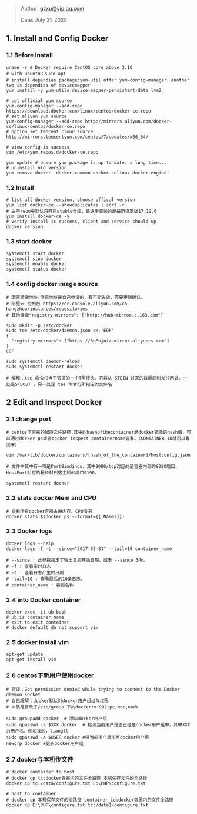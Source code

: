   
> Author: gzxu@vip.qq.com
>
> Date: July 25 2020

## 1. Install and Config Docker

### 1.1 Before Install

```shell
uname -r # Docker require CentOS core above 3.10
# with ubuntu：sudo apt
# install dependies package:yum-util offer yum-config-manager，another two is dependies of devicemapper
yum install -y yum-utils device-mapper-persistent-data lvm2

# set official yum source
yum-config-manager --add-repo https://download.docker.com/linux/centos/docker-ce.repo 
# set aliyun yum source
yum-config-manager --add-repo http://mirrors.aliyun.com/docker-ce/linux/centos/docker-ce.repo 
# option set tencent cloud source
http://mirrors.tencentyun.com/centos/7/updates/x86_64/

# view config is success
vim /etc/yum.repos.d/docker-ce.repo

yum update # ensure yum package is up to date. a long time...
# uninstall old version
yum remove docker  docker-common docker-selinux docker-engine
```


### 1.2 Install

```shell
# list all docker version, choose offical version
yum list docker-ce --showduplicates | sort -r 
# 由于repo中默认只开启stable仓库，故这里安装的是最新稳定版17.12.0
yum install docker-ce -y 
# verify install is success, client and service should up
docker version
```


### 1.3 start docker

```shell
systemctl start docker 
systemctl stop docker
systemctl enable docker
systemctl status docker
```



### 1.4 config docker image source

```shell
# 配置镜像地址,注意地址是自己申请的，有可能失效，需要更新确认。
# 阿里云-控制台-https://cr.console.aliyun.com/cn-hangzhou/instances/repositories
# 其他镜像"registry-mirrors": ["http://hub-mirror.c.163.com"]

sudo mkdir -p /etc/docker
sudo tee /etc/docker/daemon.json <<-'EOF'
{
  "registry-mirrors": ["https://8q8njuiz.mirror.aliyuncs.com"]
}
EOF

sudo systemctl daemon-reload
sudo systemctl restart docker

# 解释：tee 命令相当于管道的一个T型接头。它将从 STDIN 过来的数据同时发往两处。一处是STDOUT ，另一处是 tee 命令行所指定的文件名
```

## 2 Edit and Inspect Docker

### 2.1 change port

```shell
# centos下容器的配置文件路径,其中的hashofthecontainer是docker镜像的hash值，可以通过docker ps或者docker inspect containername查看。（CONTAINER ID就可以看出来）

vim /var/lib/docker/containers/[hash_of_the_container]/hostconfig.json

# 文件中其中有一项是PortBindings，其中8080/tcp对应的是容器内部的8080端口，HostPort对应的是映射到宿主机的端口9190。

systemctl restart docker
```

### 2.2 stats docker Mem and CPU

```shell
# 查看所有docker容器占用内存、CPU情况
docker stats $(docker ps --format={{.Names}})
```

### 2.3 Docker logs

```shell
docker logs --help
docker logs -f -t --since="2017-05-31" --tail=10 container_name

# --since : 此参数指定了输出日志开始日期，或者 --since 34m。
# -f : 查看实时日志
# -t : 查看日志产生的日期
# -tail=10 : 查看最后的10条日志。
# container_name : 容器名称
```

### 2.4 into Docker container

```shell
docker exec -it ub bash
# ub is container name
# exit to exit container
# docker default do not support vim
```

### 2.5 docker install vim

```shell
apt-get update
apt-get install vim
```

### 2.6 centos下新用户使用docker

```shell
# 错误：Got permission denied while trying to connect to the Docker daemon socket
# 自己理解：docker默认对docker用户组给与权限
# 本质是修改了/etc/group 下的docker:x:992:pc,mac,node

sudo groupadd docker  # 添加docker用户组
sudo gpasswd -a $XXX docker  # 检测当前用户是否已经在docker用户组中，其中XXX为用户名，例如我的，liangll
sudo gpasswd -a $USER docker #将当前用户添加至docker用户组
newgrp docker #更新docker用户组
```

### 2.7 docker与本机传文件

```shell
# docker container to host
# docker cp tc:docker容器内的文件全路径 本机保存文件的全路径
docker cp tc:/data/configure.txt E:\PHP\configure.txt

# host to container
# docker cp 本机保存文件的全路径 container_id:docker容器内的文件全路径
docker cp E:\PHP\configure.txt tc:/data1/configure.txt
```
